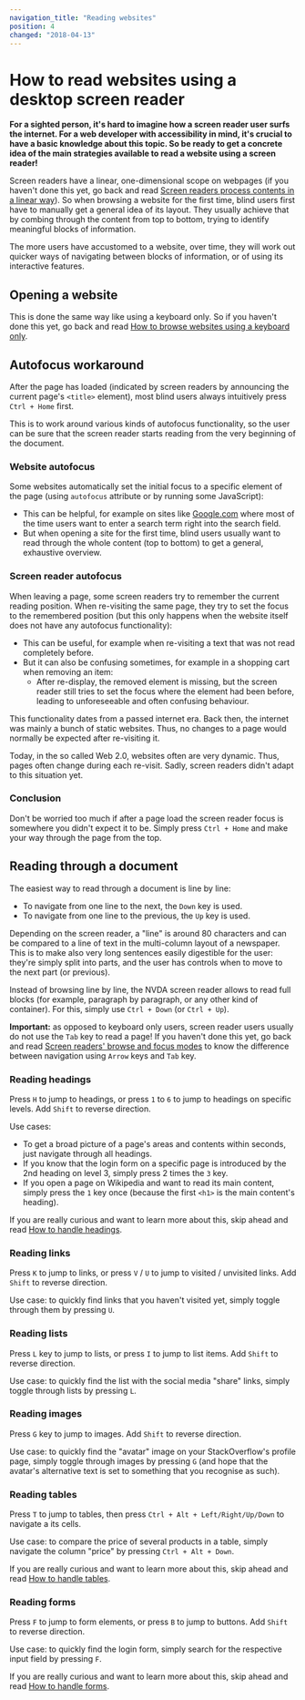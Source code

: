 ```yaml
---
navigation_title: "Reading websites"
position: 4
changed: "2018-04-13"
---
```


# How to read websites using a desktop screen reader

**For a sighted person, it's hard to imagine how a screen reader user surfs the internet. For a web developer with accessibility in mind, it's crucial to have a basic knowledge about this topic. So be ready to get a concrete idea of the main strategies available to read a website using a screen reader!**

Screen readers have a linear, one-dimensional scope on webpages (if you haven't done this yet, go back and read [Screen readers process contents in a linear way](/knowledge/desktop-screen-readers/linear-processing)). So when browsing a website for the first time, blind users first have to manually get a general idea of its layout. They usually achieve that by combing through the content from top to bottom, trying to identify meaningful blocks of information.

The more users have accustomed to a website, over time, they will work out quicker ways of navigating between blocks of information, or of using its interactive features.

## Opening a website

This is done the same way like using a keyboard only. So if you haven't done this yet, go back and read [How to browse websites using a keyboard only](/knowledge/keyboard-only/browsing-websites).

## Autofocus workaround

After the page has loaded (indicated by screen readers by announcing the current page's `<title>` element), most blind users always intuitively press `Ctrl + Home` first.

This is to work around various kinds of autofocus functionality, so the user can be sure that the screen reader starts reading from the very beginning of the document.

### Website autofocus

Some websites automatically set the initial focus to a specific element of the page (using `autofocus` attribute or by running some JavaScript):

- This can be helpful, for example on sites like [Google.com](http://www.google.com) where most of the time users want to enter a search term right into the search field.
- But when opening a site for the first time, blind users usually want to read through the whole content (top to bottom) to get a general, exhaustive overview.

### Screen reader autofocus

When leaving a page, some screen readers try to remember the current reading position. When re-visiting the same page, they try to set the focus to the remembered position (but this only happens when the website itself does not have any autofocus functionality):

- This can be useful, for example when re-visiting a text that was not read completely before.
- But it can also be confusing sometimes, for example in a shopping cart when removing an item:
    - After re-display, the removed element is missing, but the screen reader still tries to set the focus where the element had been before, leading to unforeseeable and often confusing behaviour.

This functionality dates from a passed internet era. Back then, the internet was mainly a bunch of static websites. Thus, no changes to a page would normally be expected after re-visiting it.

Today, in the so called Web 2.0, websites often are very dynamic. Thus, pages often change during each re-visit. Sadly, screen readers didn't adapt to this situation yet.

### Conclusion

Don't be worried too much if after a page load the screen reader focus is somewhere you didn't expect it to be. Simply press `Ctrl + Home` and make your way through the page from the top.

## Reading through a document

The easiest way to read through a document is line by line:

- To navigate from one line to the next, the `Down` key is used.
- To navigate from one line to the previous, the `Up` key is used.

Depending on the screen reader, a "line" is around 80 characters and can be compared to a line of text in the multi-column layout of a newspaper. This is to make also very long sentences easily digestible for the user: they're simply split into parts, and the user has controls when to move to the next part (or previous).

Instead of browsing line by line, the NVDA screen reader allows to read full blocks (for example, paragraph by paragraph, or any other kind of container). For this, simply use `Ctrl + Down` (or `Ctrl + Up`).

**Important:** as opposed to keyboard only users, screen reader users usually do not use the `Tab` key to read a page! If you haven't done this yet, go back and read [Screen readers' browse and focus modes](/knowledge/desktop-screen-readers/browse-focus-modes) to know the difference between navigation using `Arrow` keys and `Tab` key.

### Reading headings

Press `H` to jump to headings, or press `1` to `6` to jump to headings on specific levels. Add `Shift` to reverse direction.

Use cases:

- To get a broad picture of a page's areas and contents within seconds, just navigate through all headings.
- If you know that the login form on a specific page is introduced by the 2nd heading on level 3, simply press 2 times the `3` key.
- If you open a page on Wikipedia and want to read its main content, simply press the `1` key once (because the first `<h1>` is the main content's heading).

If you are really curious and want to learn more about this, skip ahead and read [How to handle headings](/examples/headings/handling).

### Reading links

Press `K` to jump to links, or press `V` / `U` to jump to visited / unvisited links. Add `Shift` to reverse direction.

Use case: to quickly find links that you haven't visited yet, simply toggle through them by pressing `U`.

### Reading lists

Press `L` key to jump to lists, or press `I` to jump to list items. Add `Shift` to reverse direction.

Use case: to quickly find the list with the social media "share" links, simply toggle through lists by pressing `L`.

### Reading images

Press `G` key to jump to images. Add `Shift` to reverse direction.

Use case: to quickly find the "avatar" image on your StackOverflow's profile page, simply toggle through images by pressing `G` (and hope that the avatar's alternative text is set to something that you recognise as such).

### Reading tables

Press `T` to jump to tables, then press `Ctrl + Alt + Left/Right/Up/Down` to navigate a its cells.

Use case: to compare the price of several products in a table, simply navigate the column "price" by pressing `Ctrl + Alt + Down`.

If you are really curious and want to learn more about this, skip ahead and read [How to handle tables](/examples/tables/handling).

### Reading forms

Press `F` to jump to form elements, or press `B` to jump to buttons. Add `Shift` to reverse direction.

Use case: to quickly find the login form, simply search for the respective input field by pressing `F`.

If you are really curious and want to learn more about this, skip ahead and read [How to handle forms](/examples/forms/handling).
